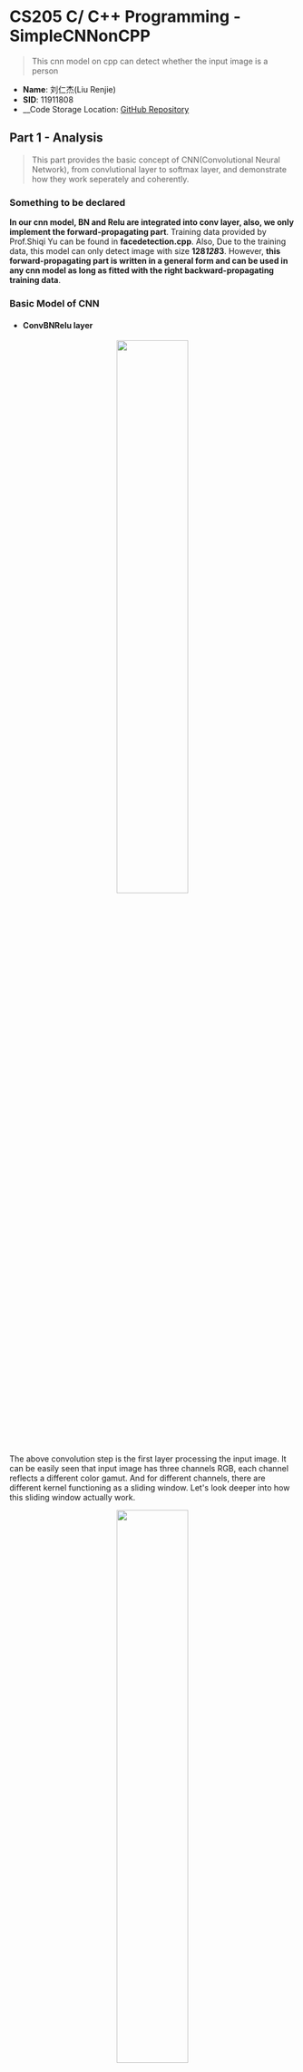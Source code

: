 # CS205 C/ C++ Programming - SimpleCNNonCPP

> This cnn model on cpp can detect whether the input image is a person

* __Name__: 刘仁杰(Liu Renjie)
* __SID__: 11911808
* __Code Storage Location: [GitHub Repository](https://github.com/Liu-rj/SimpleCNNonCPP)

## Part 1 - Analysis

> This part provides the basic concept of CNN(Convolutional Neural Network), from convlutional layer to softmax layer, and demonstrate how they work seperately and coherently.

### Something to be declared

__In our cnn model, BN and Relu are integrated into conv layer, also, we only implement the forward-propagating part__. Training data provided by Prof.Shiqi Yu can be found in __facedetection.cpp__. Also, Due to the training data, this model can only detect image with size __128*128*3__. However, __this forward-propagating part is written in a general form and can be used in any cnn model as long as fitted with the right backward-propagating training data__.

### Basic Model of CNN

* #### ConvBNRelu layer

<div align="center">
	<img src="./facedetection/pics/convo.png" width="50%">
</div>

The above convolution step is the first layer processing the input image. It can be easily seen that input image has three channels RGB, each channel reflects a different color gamut. And for different channels, there are different kernel functioning as a sliding window. Let's look deeper into how this sliding window actually work.

<div align="center">
	<img src="./facedetection/pics/kernel.gif" width="50%">
</div>

In this example, kernel size is 3*3, scanning from the __upper left corner__ down to the __lower right corner__.
In every sliding window, elements in the kernel __multiplies__ with coressponding elements of input image matrix, multiplication result plus a __bias__ value gets one element of convolutional output image matrix in the coressponding image.

##### Notice that before really doing the convolution, we need to handle with two constrains. One is __padding__, the other is __stride__.

* padding: pad several laps of zero to original input image.

<div align="center">
	<img src="./facedetection/pics/PAD.png" width="50%">
</div>

But why we should do padding?

> 1. The matrix after convolution gets smaller and smaller (if the convolution layer is 100 layers, each layer shrinks, and the final image will be very small)
> 2. The input matrix edge pixel is computed only once, while the middle pixel (red shadow) is convolved many times, which means that the corner information of the image is lost.

**Through padding, we can solve the size shrinking problem and also Convolution check edge information is processed more than once, therefore the edge information is more fully extracted.**

* stride: the length we slide while processing convolution.

<div align="center">
	<img src="./facedetection/pics/stride.gif" width="50%">
</div>

> for example: if the stride is 2, every sliding we move two grid to the next convolution field. so the output size will certainly shrink by 2.

__Until now, we can find a general term formula for the output size of Convolution Layer. It can be discribed as__

$$
\left\{\begin{array}{l}
\text {height}_{\text {out}}=\left(\text {height}_{\text {in}}-\text {height}_{\text {kernel}}+2 * \text {padding}\right) / \text {stride}+1 \\
\text {width}_{\text {out}}=\left(\text {width}_{\text {in}}-\text {width}_{\text {kernel}}+2 * \text {padding}\right) / \text {stride}+1
\end{array}\right. \tag{1}
$$

Moreover, every kernel outputs a 2D plane of matrix, which means that the number of kernel determines the output channels after __ConvBNRelu Layer__.
And the __Relu__ step is just to erase negative value and set it to zero.

It's worth noticing that there are many ways to optimize convolution step, such as __im2col + GEMM__, __FFT(Fast Fourier Transforms)__ and __Winograd__. More details will be mentioned below.

* #### MaxPool Layer

<div align="center">
	<img src="./facedetection/pics/maxpool.png" width="30%">
</div>

In this step here we will just do the max pool, and the fliter size is constrained to 2*2.

Why we do maxpool?

> * reduce model size and so increase computing speed.
> *  further extract model information, strengthen the robustness of the extracted feature.

The above formula$(1)$ can also discribe output model feature of MaxPool Layer.

* #### Flatten Layer

The aim of Flatten Layer is flattening the 2D or 3D model to one dimension which has continous memory access. Since we already store our original input image in __one dimensional array__, so in this step, there is nothing left for us to do.

* #### Full Connect Layer

<div align="center">
	<img src="./facedetection/pics/fc.png" width="50%">
</div>

After Flatten Layer, we got a one-dimensional vector of feature. In Full Connect Layer, we do multiplication to this vector with our training data, reduce its dimension and send the result to SoftMax Layer to get the confidence score of each type.

The FC operation can be discribed by the following formula:

$$
Output=weight*input+bias \tag{2}
$$

* #### SoftMax Layer

In the nearly-end layer of CNN, "soft" operation will be implemented to the input feature.

Let's first see how "soft" works through inner formula:

$$
\begin{array}{l}
for \ x \in \mathbb{R}^{n} \quad
p_{i}=\frac{e^{x_{i}}}{\sum_{j=1}^{n} e^{x_{j}}} \quad p=\left(\begin{array}{c}
p_{1} \\
\vdots \\
p_{n}
\end{array}\right)
\end{array}
\tag{3}
$$

In this cnn model, $n=2$, means that we will get 2 output ranging from 0~1, representing probability of each type. Here $p_{1}$ represents for the confidence score of person while $p_{2}$ stands for the background.

## Part 2 - Implementation - Brutal Force

> This part provide the basic implementation of cnn.
> __Continous cache is considered in all steps in this Brutal Force model, although it's called "brutal", it's much faster than a real brutal force cnn because of continious memory access!__

* ### Before CNN

Before the first ConvBNReLU layer, we need to get the image information for our cnn model, here we use opencv to convert the input 3-channel-image to a 2D array ranging from 0~255 BGR through following operation:

```c++
Mat m = imread("./pics/face.jpg");
Mat image;
m.convertTo(image, CV_32FC3);
```

Than we convert this 2D BGR array into a 1D-RGB-float-array ranging from 0~1 through function "convertRGB" wich can be found in __facedetetion\facedetection.cpp__.

And we call this function surrounding with a try catch to prevent unexpected shutdown:

```c++
try
{
	img = convertRGB(image);
}
catch (const char* e)
{
	cout << e << endl;
}
```

Moreover, we will use a clock for timing:

```c++
auto start = std::chrono::steady_clock::now();
try
{
	result = cnn(img, m.rows, m.cols, m.channels());
}
catch (const char* e)
{
	cout << e << endl;
	exit(0);
}
auto end = std::chrono::steady_clock::now();
```

* ### ConvBNReLU Layer

#### first we do the padding

Implementation of padding can be found in __facedetection\facedetection.cpp__.

```c++
float* convertRGB(Mat img);
```

Rather than regurgitating, detailed explanation of padding operation has been mentioned above.

#### How we do conv in brutal force

Through it's the brutal force, to make a general general model, here we learn from __im2col algorithm__ to implement conv by __vector dot product__ form rather than __matrix multiplication__, further optimization by matrix multiplication will be discussed later.

```c++
// im2col algorithm flatten by plane RRRGGGBBB
float* im2col_plane(float* newimg, int newrows, int newcols, int convrows, int convcols, int channels, int kernel_size, int stride)
{
	int newsize = newrows * newcols;
	float* result = new float[kernel_size * kernel_size * convrows * convcols * channels];
	int index = -1;
	for (int g = 0; g < channels; g++) // RGB
	{
		int position = g * newsize - 1; // initial position
		for (int i = 0; i < convrows; i++)
		{
			for (int j = 0; j < convcols; j++)
			{
				int colp = position + j * stride;
				for (int k = 0; k < kernel_size; k++) // rows
				{
					int kp = colp + k * newcols; // column position
					for (int l = 0; l < kernel_size; l++) // cols
					{
						result[++index] = newimg[++kp];
					}
				}
			}
			position += newcols * stride; // rows position
		}
	}
	return result;
}
```

Notice that we flatten the image plane by plane, that is to say, when one in_channel of the kernel is sliding on one channel of our input image, output what's in this sliding window in line until one channel is completely scanned. Thus, output 1D array should be in RRRGGGBBB form. This is also why we do vector dot product rather than matrix multiplication.

__Our main optimization will also be in conv layer__.

The first version of ConvBNRelu is shown as following:

```c++
// convolution & BN & Relu
float* ConvBNReLU(float* img, int rows, int cols, int channels, conv_param& cp)
{
	int convrows = (rows - cp.kernel_size + 2 * cp.pad) / cp.stride + 1; // rows after convolution
	int convcols = (cols - cp.kernel_size + 2 * cp.pad) / cp.stride + 1; // columns after convolution
	int kerneltimes = convrows * convcols;
	int kernelsize = cp.kernel_size * cp.kernel_size;
	float* newimg = paddling(img, rows + 2 * cp.pad, cols + 2 * cp.pad, channels, cp.pad);
	float* imgcol = im2col_plane(newimg, rows + 2 * cp.pad, cols + 2 * cp.pad, convrows, convcols, channels, cp.kernel_size, cp.stride);
	delete[] newimg;
	float* conv = new float[kerneltimes * cp.out_channels] {}; // size after convolution 64 * 64 * 16
	int key = -1, index = -1, kernelindex = 0;
	
	for (int i = 0; i < cp.out_channels; i++)
	{
		for (int j = 0; j < cp.in_channels; j++)
		{
			for (int k = 0; k < kerneltimes; k++)
			{
				++index;
				for (int l = 0; l < kernelsize; l++)
				{
					conv[index] += imgcol[++key] * cp.p_weight[kernelindex + l];
				}
			}

			index -= kerneltimes;

			if (j == cp.in_channels - 1)
			{
				for (int k = 0; k < kerneltimes; k++)
				{
					conv[++index] += cp.p_bias[kernelindex / (kernelsize * cp.in_channels)];

					// Rectified Linear Unit
					if (conv[index] < 0)
					{
						conv[index] = 0;
					}
				}
			}
			kernelindex += kernelsize;
		}
		key = -1;
	}
	delete[] imgcol;
	return conv;
}
```

* ### MaxPool Layer

Implementation of MaxPool can be found in __facedetection\facedetection.cpp__.

```c++
float* MaxPooling(float* img, int convrows, int convcols, int channels);
```

* ### FullConnect Layer

Implementation of FullConnect can be found in __facedetection\facedetection.cpp__.

```c++
float* FullConnect(float* img, int rows, int cols, int channels, fc_param& fc);
```

* ### SoftMax Layer

Implementation of SoftMax can be found in __facedetection\facedetection.cpp__.

```c++
void SoftMax(float* fcl, int size);
```

* ### a integrated function provide for user input

In this function, any exception thrown by bottom implementation will be thrown to external user main function.

Implementation of __cnn__ can be found in __facedetection\facedetection.cpp__.

```c++
float* cnn(float* img, int rows, int cols, int channels);
```

* ### How we call this CNN?

Very simple! Just a 1D float array is needed to receive the data after a complete cnn! If any error occurs, it will also be caught for reminding!

```c++
try
{
	result = cnn(img, m.rows, m.cols, m.channels());
}
catch (const char* e)
{
	cout << e << endl;
	exit(0);
}
```

* ### Accuracy and efficiency Test

![face](./facedetection/pics/facetest.png)

![bg](./facedetection/pics/bgtest.png)

Can be seen from the pics above, our cnn result meets our expetation.

Here we test each picture in the same configuration and get their average of __55ms per pic__.

## Optimization

> There are many subtle and effecient optimization algorithms for accelerating cnn especially convolution and fullconnect layer including __im2col + GEMM(Image to Column + GEneral Matrix Mutiplication), FFT(Fast Fourier Transforms) and winograd(fast convolution)__. However, due to time limit, there are not enough time for us to try every algorithm, here we will just talk about im2col + GEMM __on the basis of our work in midterm project__.

* ### The idea of im2col + GEMM

The idea of im2col is to flatten our multichannel image into a 1D array by columns. Every row have one sliding window in every channel.

So the size of feature matrix flattened from original input image can be discribed as:

$$
\left\{\begin{array}{l}
\text {rows}=\text {height}_{\text {out}} * \text {width}_{\text {out}} \\
\text {columns}=\text {kernelsize}*\text {kernelsize}* \text {channels}
\end{array}\right. \tag{4}
$$

In the above formula, $\text {height}_{\text {out}}$ and $\text {width}_{\text {out}}$ can be found in $(1)$, $kernelsize$ represents for the side length of kernel, $channels$ represents for the channels of input array.

Following will further demonstrate on how im2col works:

<div align="center">
	<img src="./facedetection/pics/im2col.jpg" width="50%">
</div>


Then we just need to do GEMM between feature matrix and filter matrix. __Notice that before doing matrix multiplication, we need to transpose filter matrix since it's originally stored by plane rather than by channel__.

__Also, after GEMM, the output marix is store by out_channel of fliter matrix ranther than plane by plane. That is to say, we also need to do a transpose to output matrix.

My source code of implementing im2col + GEMM is atteched below:

* im2col:

```c++
// im2col algorithm flatten by channel RGBRGBRGB
float* im2col_channel(float* newimg, int newrows, int newcols, int convrows, int convcols, int channels, int kernel_size, int stride)
{
	int newsize = newrows * newcols;
	float* result = new float[kernel_size * kernel_size * convrows * convcols * channels];
	int index = -1, position = -1;
	for (int i = 0; i < convrows; i++)
	{
		for (int j = 0; j < convcols; j++)
		{
			int colp = position + j * stride; // column initial position
			for (int g = 0; g < channels; g++)
			{
				int kp = colp + g * newsize;
				for (int k = 0; k < kernel_size; k++) // rows
				{
					for (int l = 0; l < kernel_size; l++) // cols
					{
						result[++index] = newimg[++kp];
					}
					kp += newcols - kernel_size; // column position
				}
			}
		}
		position += newcols * stride; // rows position
	}
	return result;
}
```

* conv:

```c++
// convolution & BN & Relu
float* ConvBNReLU_gemm(float* img, int rows, int cols, int channels, conv_param& cp)
{
	...
	float* imgcol = im2col_channel(newimg, rows + 2 * cp.pad, cols + 2 * cp.pad, convrows, convcols, channels, cp.kernel_size, cp.stride);
	delete[] newimg;
	float* convtemp = new float[kerneltimes * cp.out_channels]{}; // size after convolution 64 * 64 * 16
	float* conv = new float[kerneltimes * cp.out_channels]{};
	float* rvkernel = new float[kernelsize * cp.out_channels * cp.in_channels]; // transposition of kernel

	transpose(rvkernel, cp.p_weight, cp.out_channels, kernelsize * cp.in_channels);
	m_product_row(convtemp, imgcol, rvkernel, kerneltimes, channels * kernelsize, cp.out_channels);
	//cblas_sgemm(CblasRowMajor, CblasNoTrans, CblasNoTrans, kerneltimes, cp.out_channels, channels * kernelsize, 1, imgcol, channels * kernelsize, rvkernel, cp.out_channels, 0, convtemp, cp.out_channels);
	
	transpose(conv, convtemp, kerneltimes, cp.out_channels);

	// Relu
	int index = -1;
	for (int i = 0; i < cp.out_channels; ++i)
	{
		for (int j = 0; j < kerneltimes; ++j)
		{
			conv[++index] += cp.p_bias[i];
			if (conv[index] < 0)
			{
				conv[index] = 0;
			}
		}
	}

	delete[] imgcol;
	delete[] rvkernel;
	delete[] convtemp;
	return conv;
}
```

* a simple gemm computing by row(__continuous ache, simple but efficient!__):

```c++
void m_product_row(float* c, const float* a, const float* b, int row1, int column1, int column2) {
    int apos = 0;
    int bpos;
    int cpos = 0;
    for (int i = 0; i < row1; ++i) {
        bpos = 0;
        for (int j = 0; j < column1; ++j) {
            for (int k = 0; k < column2; ++k) {
                c[cpos++] += a[apos] * b[bpos++];
            }
            apos++;
            cpos -= column2;
        }
        cpos += column2;
    }
}
```

* Also, my transpose funtion:

```c++
void transpose(float* b, const float* a, int row, int column)
{
    int apos;
    int bpos = -1;
    int num = 0;
    for (int i = 0; i < column; i++)
    {
        apos = i;
        for (int j = 0; j < row; j++)
        {
            b[++bpos] = a[apos];
            apos += column;
        }
    }
}
```

#### Test with first version of im2col + GEMM

![face](./facedetection/pics/facetestgemm.png)

![bg](./facedetection/pics/bgtestgemm.png)

Can be seen from the pics above, our cnn result meets our expetation.

Here we test each picture in the same configuration and get their average of __28ms per pic__. Efficiency nearly __doubled__!

__Since GEMM optimization has been implemented in midterm project, so here we are not going deep, we will just use OpenBLAS to get the best efficiency__.

* ### Test with OpenBLAS

```c++
cblas_sgemm(CblasRowMajor, CblasNoTrans, CblasNoTrans, kerneltimes, cp.out_channels, channels * kernelsize, 1, imgcol, channels * kernelsize, rvkernel, cp.out_channels, 0, convtemp, cp.out_channels);
```

![face](./facedetection/pics/facetestopenblas.png)

![bg](./facedetection/pics/bgtestopenblas.png)

Can be seen from the pics above, our cnn result meets our expetation.

Here we test each picture in the same configuration and get their average of __7ms per pic__. Speed up by nearly __eight times__ than original brutal force!

* ### Conclusion

There are many other remarkable algorithm for speeding up cnn such as FFT and Winograd, but due to time limit, we are not going to talk about them now, maybe later in my spare time I will continue to add some.

## ARM

> This part provide the test on Raspberry Pi 4 Model B

<div align="center">
	<img src="./facedetection/pics/arm.png" width="60%">
</div>

On Raspberry Pi, First we test the image face.jpg, than bg.jpg which both can be found in __facedetection\pics___, it can be seen that these two pics both output the correct result. So the program is tested both on X86 and ARM and It can output the same results for the same inputs on the two platforms.

__Also, from the time consuming aspect, here we use our second optimized version to test which on X86 takes 28 ms on average while on arm(Raspberry Pi) it takes 96 ms on average, nearly 3 times as that on x86. This is due to the lower RAM(4GB) than X86(8GB). However, on the other hand, it also indecates that this cnn model also has a good memory management!__

## Conclusions

> If you are insterested in my work, fork me!

In this project we implement a simple cnn by cpp, made some optimization, and test them on efficiency.

|  method   | time cost |
|  :----:  | :----:  |
| im2col + simplegemm(ARM)  | 96 ms |
| brutal_force  | 55 ms |
| im2col + simplegemm  | 27 ms |
| im2col + OpenBLAS  | 7 ms |

The above is the all of this report. Although this is just an assignment, it will continue to be expanded and optimized in the future, hoping to become a gradually mature cnn model.
__Thanks for watching!__